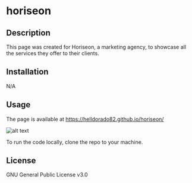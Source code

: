 # horiseon


## Description

This page was created for Horiseon, a marketing agency, to showcase all the services they offer to their clients.


## Installation

N/A

## Usage

The page is available at https://helldorado82.github.io/horiseon/

![alt text](assets/images/screenshot.gif)

To run the code locally, clone the repo to your machine.
   
## License

GNU General Public License v3.0


